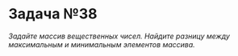 # Задача №38
*Задайте массив вещественных чисел. Найдите разницу между максимальным и минимальным элементов массива.*